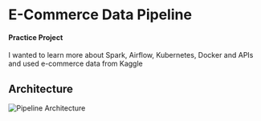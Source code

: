 # E-Commerce Data Pipeline

#### Practice Project
I wanted to learn more about Spark, Airflow, Kubernetes, Docker and APIs and used e-commerce data from Kaggle

## Architecture 
![Pipeline Architecture](https://github.com/Jeahy/e-commerce_data_pipeline/blob/main/images/architecture.png)
